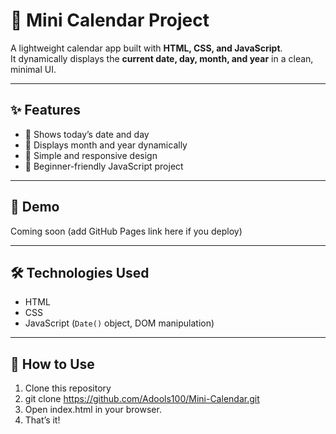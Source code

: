 # 📅 Mini Calendar Project

A lightweight calendar app built with **HTML, CSS, and JavaScript**.  
It dynamically displays the **current date, day, month, and year** in a clean, minimal UI.

---

## ✨ Features
- 📌 Shows today’s date and day
- 📌 Displays month and year dynamically
- 📌 Simple and responsive design
- 📌 Beginner-friendly JavaScript project

---

## 🚀 Demo
Coming soon (add GitHub Pages link here if you deploy)

---

## 🛠️ Technologies Used
- HTML  
- CSS  
- JavaScript (`Date()` object, DOM manipulation)

---

## 📖 How to Use
1. Clone this repository
2. git clone https://github.com/Adools100/Mini-Calendar.git
3. Open index.html in your browser.
4. That’s it! 

